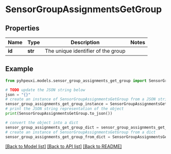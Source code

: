 # SensorGroupAssignmentsGetGroup


## Properties

Name | Type | Description | Notes
------------ | ------------- | ------------- | -------------
**id** | **str** | The unique identifier of the group | 

## Example

```python
from pyhpeuxi.models.sensor_group_assignments_get_group import SensorGroupAssignmentsGetGroup

# TODO update the JSON string below
json = "{}"
# create an instance of SensorGroupAssignmentsGetGroup from a JSON string
sensor_group_assignments_get_group_instance = SensorGroupAssignmentsGetGroup.from_json(json)
# print the JSON string representation of the object
print(SensorGroupAssignmentsGetGroup.to_json())

# convert the object into a dict
sensor_group_assignments_get_group_dict = sensor_group_assignments_get_group_instance.to_dict()
# create an instance of SensorGroupAssignmentsGetGroup from a dict
sensor_group_assignments_get_group_from_dict = SensorGroupAssignmentsGetGroup.from_dict(sensor_group_assignments_get_group_dict)
```
[[Back to Model list]](../README.md#documentation-for-models) [[Back to API list]](../README.md#documentation-for-api-endpoints) [[Back to README]](../README.md)


